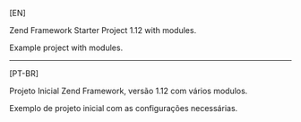 [EN]

Zend Framework Starter Project 1.12 with modules.

Example project with modules.

--------
[PT-BR]

Projeto Inicial Zend Framework, versão 1.12 com vários modulos.

Exemplo de projeto inicial com as configurações necessárias.


